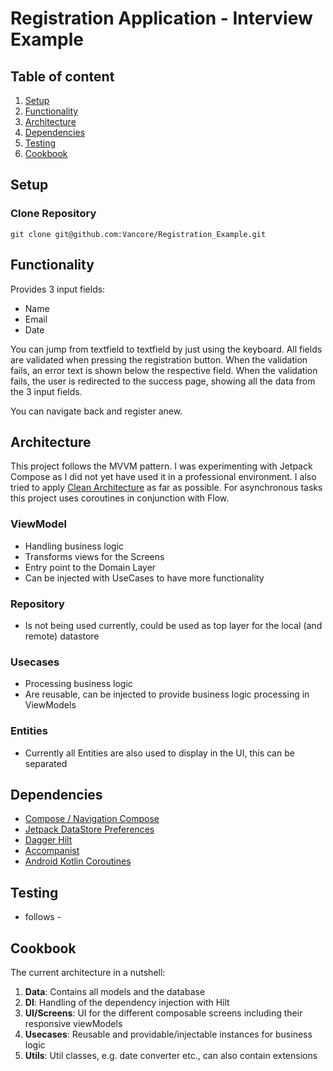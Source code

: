 # Registration Application - Interview Example
## Table of content
1. [Setup](#setup)
1. [Functionality](#functionality)
1. [Architecture](#architecture)
1. [Dependencies](#dependencies)
1. [Testing](#testing)
1. [Cookbook](#cookbook)

## Setup
### Clone Repository
```
git clone git@github.com:Vancore/Registration_Example.git
```

## Functionality
Provides 3 input fields:
- Name
- Email
- Date

You can jump from textfield to textfield by just using the keyboard. All fields are validated when pressing the registration button. When the validation fails, an error text is shown below the respective field. When the validation fails, the user is redirected to the success page, showing all the data from the 3 input fields.

You can navigate back and register anew.

## Architecture
This project follows the MVVM pattern. I was experimenting with Jetpack Compose as I did not yet have used it in a professional environment. I also tried to apply [Clean Architecture](https://blog.cleancoder.com/uncle-bob/2012/08/13/the-clean-architecture.html) as far as possible. For asynchronous tasks this project uses coroutines in conjunction with Flow.

### ViewModel
* Handling business logic
* Transforms views for the Screens
* Entry point to the Domain Layer
* Can be injected with UseCases to have more functionality

### Repository
* Is not being used currently, could be used as top layer for the local (and remote) datastore

### Usecases
* Processing business logic
* Are reusable, can be injected to provide business logic processing in ViewModels

### Entities
* Currently all Entities are also used to display in the UI, this can be separated

## Dependencies
* [Compose / Navigation Compose](https://developer.android.com/jetpack/compose/documentation)
* [Jetpack DataStore Preferences](https://developer.android.com/topic/libraries/architecture/datastore?gclid=CjwKCAiA9tyQBhAIEiwA6tdCrNXCs46cLLqvJViHPqk2s4y2QtIgVcTm_3vkazxJ2p6oX5_9cQa6mhoC1OwQAvD_BwE&gclsrc=aw.ds)
* [Dagger Hilt](https://github.com/google/dagger/tree/master/java/dagger/hilt)
* [Accompanist](https://github.com/google/accompanist)
* [Android Kotlin Coroutines](https://github.com/Kotlin/kotlinx.coroutines)

## Testing
- follows - 

## Cookbook
The current architecture in a nutshell:

1) **Data**: Contains all models and the database
2) **DI**: Handling of the dependency injection with Hilt
3) **UI/Screens**: UI for the different composable screens including their responsive viewModels
4) **Usecases**: Reusable and providable/injectable instances for business logic
5) **Utils**: Util classes, e.g. date converter etc., can also contain extensions
